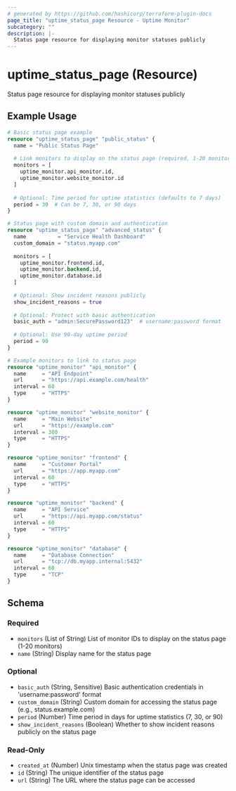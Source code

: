```yaml
---
# generated by https://github.com/hashicorp/terraform-plugin-docs
page_title: "uptime_status_page Resource - Uptime Monitor"
subcategory: ""
description: |-
  Status page resource for displaying monitor statuses publicly
---
```


# uptime_status_page (Resource)

Status page resource for displaying monitor statuses publicly

## Example Usage

```terraform
# Basic status page example
resource "uptime_status_page" "public_status" {
  name = "Public Status Page"
  
  # Link monitors to display on the status page (required, 1-20 monitors)
  monitors = [
    uptime_monitor.api_monitor.id,
    uptime_monitor.website_monitor.id
  ]
  
  # Optional: Time period for uptime statistics (defaults to 7 days)
  period = 30  # Can be 7, 30, or 90 days
}

# Status page with custom domain and authentication
resource "uptime_status_page" "advanced_status" {
  name          = "Service Health Dashboard"
  custom_domain = "status.myapp.com"
  
  monitors = [
    uptime_monitor.frontend.id,
    uptime_monitor.backend.id,
    uptime_monitor.database.id
  ]
  
  # Optional: Show incident reasons publicly
  show_incident_reasons = true
  
  # Optional: Protect with basic authentication
  basic_auth = "admin:SecurePassword123"  # username:password format
  
  # Optional: Use 90-day uptime period
  period = 90
}

# Example monitors to link to status page
resource "uptime_monitor" "api_monitor" {
  name     = "API Endpoint"
  url      = "https://api.example.com/health"
  interval = 60
  type     = "HTTPS"
}

resource "uptime_monitor" "website_monitor" {
  name     = "Main Website"
  url      = "https://example.com"
  interval = 300
  type     = "HTTPS"
}

resource "uptime_monitor" "frontend" {
  name     = "Customer Portal"
  url      = "https://app.myapp.com"
  interval = 60
  type     = "HTTPS"
}

resource "uptime_monitor" "backend" {
  name     = "API Service"
  url      = "https://api.myapp.com/status"
  interval = 60
  type     = "HTTPS"
}

resource "uptime_monitor" "database" {
  name     = "Database Connection"
  url      = "tcp://db.myapp.internal:5432"
  interval = 60
  type     = "TCP"
}
```

<!-- schema generated by tfplugindocs -->
## Schema

### Required

- `monitors` (List of String) List of monitor IDs to display on the status page (1-20 monitors)
- `name` (String) Display name for the status page

### Optional

- `basic_auth` (String, Sensitive) Basic authentication credentials in 'username:password' format
- `custom_domain` (String) Custom domain for accessing the status page (e.g., status.example.com)
- `period` (Number) Time period in days for uptime statistics (7, 30, or 90)
- `show_incident_reasons` (Boolean) Whether to show incident reasons publicly on the status page

### Read-Only

- `created_at` (Number) Unix timestamp when the status page was created
- `id` (String) The unique identifier of the status page
- `url` (String) The URL where the status page can be accessed
